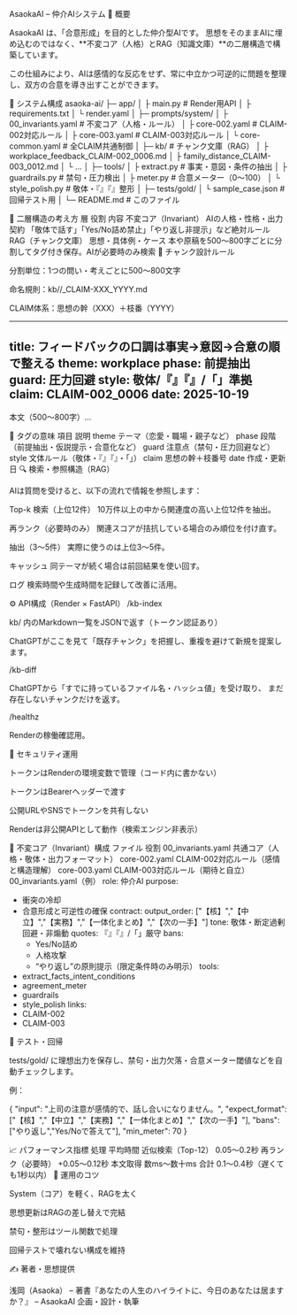 AsaokaAI – 仲介AIシステム
🧭 概要

AsaokaAI は、「合意形成」を目的とした仲介型AIです。
思想をそのままAIに埋め込むのではなく、**不変コア（人格）とRAG（知識文庫）**の二層構造で構築しています。

この仕組みにより、AIは感情的な反応をせず、常に中立かつ可逆的に問題を整理し、双方の合意を導き出すことができます。

🧱 システム構成
asaoka-ai/
├─ app/
│   ├ main.py               # Render用API
│   ├ requirements.txt
│   └ render.yaml
│
├─ prompts/system/
│   ├ 00_invariants.yaml    # 不変コア（人格・ルール）
│   ├ core-002.yaml         # CLAIM-002対応ルール
│   ├ core-003.yaml         # CLAIM-003対応ルール
│   └ core-common.yaml      # 全CLAIM共通制御
│
├─ kb/                      # チャンク文庫（RAG）
│   ├ workplace_feedback_CLAIM-002_0006.md
│   ├ family_distance_CLAIM-003_0012.md
│   └ ...
│
├─ tools/
│   ├ extract.py            # 事実・意図・条件の抽出
│   ├ guardrails.py         # 禁句・圧力検出
│   ├ meter.py              # 合意メーター（0〜100）
│   └ style_polish.py       # 敬体・『』『』整形
│
├─ tests/gold/
│   └ sample_case.json      # 回帰テスト用
│
└─ README.md                # このファイル

🧩 二層構造の考え方
層	役割	内容
不変コア（Invariant）	AIの人格・性格・出力契約	「敬体で話す」「Yes/No詰め禁止」「やり返し非提示」など絶対ルール
RAG（チャンク文庫）	思想・具体例・ケース	本や原稿を500〜800字ごとに分割してタグ付き保存。AIが必要時のみ検索
🧠 チャンク設計ルール

分割単位：1つの問い・考えごとに500〜800文字

命名規則：kb/<theme>/<slug>_CLAIM-XXX_YYYY.md

CLAIM体系：思想の幹（XXX）＋枝番（YYYY）

---
title: フィードバックの口調は事実→意図→合意の順で整える
theme: workplace
phase: 前提抽出
guard: 圧力回避
style: 敬体/『』『』/「」準拠
claim: CLAIM-002_0006
date: 2025-10-19
---
本文（500〜800字）…

🔸 タグの意味
項目	説明
theme	テーマ（恋愛・職場・親子など）
phase	段階（前提抽出・仮説提示・合意化など）
guard	注意点（禁句・圧力回避など）
style	文体ルール（敬体・『』『』・「」）
claim	思想の幹＋枝番号
date	作成・更新日
🔍 検索・参照構造（RAG）

AIは質問を受けると、以下の流れで情報を参照します：

Top-k 検索（上位12件）
10万件以上の中から関連度の高い上位12件を抽出。

再ランク（必要時のみ）
関連スコアが拮抗している場合のみ順位を付け直す。

抽出（3〜5件）
実際に使うのは上位3〜5件。

キャッシュ
同テーマが続く場合は前回結果を使い回す。

ログ
検索時間や生成時間を記録して改善に活用。

⚙️ API構成（Render × FastAPI）
/kb-index

kb/ 内のMarkdown一覧をJSONで返す（トークン認証あり）

ChatGPTがここを見て「既存チャンク」を把握し、重複を避けて新規を提案します。

/kb-diff

ChatGPTから「すでに持っているファイル名・ハッシュ値」を受け取り、
まだ存在しないチャンクだけを返す。

/healthz

Renderの稼働確認用。

🔐 セキュリティ運用

トークンはRenderの環境変数で管理（コード内に書かない）

トークンはBearerヘッダーで渡す

公開URLやSNSでトークンを共有しない

Renderは非公開APIとして動作（検索エンジン非表示）

🧭 不変コア（Invariant）構成
ファイル	役割
00_invariants.yaml	共通コア（人格・敬体・出力フォーマット）
core-002.yaml	CLAIM-002対応ルール（感情と構造理解）
core-003.yaml	CLAIM-003対応ルール（期待と自立）
00_invariants.yaml（例）
role: 仲介AI
purpose:
  - 衝突の冷却
  - 合意形成と可逆性の確保
contract:
  output_order: ["【核】","【中立】","【実務】","【一体化まとめ】","【次の一手】"]
  tone: 敬体・断定過剰回避・非煽動
  quotes: 『』『』/「」厳守
  bans:
    - Yes/No詰め
    - 人格攻撃
    - “やり返し”の原則提示（限定条件時のみ明示）
tools:
  - extract_facts_intent_conditions
  - agreement_meter
  - guardrails
  - style_polish
links:
  - CLAIM-002
  - CLAIM-003

🧪 テスト・回帰

tests/gold/ に理想出力を保存し、禁句・出力欠落・合意メーター閾値などを自動チェックします。

例：

{
  "input": "上司の注意が感情的で、話し合いになりません。",
  "expect_format": ["【核】","【中立】","【実務】","【一体化まとめ】","【次の一手】"],
  "bans": ["やり返し","Yes/Noで答えて"],
  "min_meter": 70
}

📈 パフォーマンス指標
処理	平均時間
近似検索（Top-12）	0.05〜0.2秒
再ランク（必要時）	+0.05〜0.12秒
本文取得	数ms〜数十ms
合計	0.1〜0.4秒（遅くても1秒以内）
🧭 運用のコツ

System（コア）を軽く、RAGを太く

思想更新はRAGの差し替えで完結

禁句・整形はツール関数で処理

回帰テストで壊れない構成を維持

✍️ 著者・思想提供

浅岡（Asaoka）
– 著書『あなたの人生のハイライトに、今日のあなたは居ますか？』
– AsaokaAI 企画・設計・執筆
